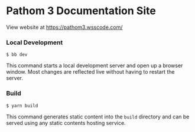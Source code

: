 # Pathom 3 Documentation Site

View website at https://pathom3.wsscode.com/

### Local Development

```
$ bb dev
```

This command starts a local development server and open up a browser window. Most changes are reflected live without having to restart the server.

### Build

```
$ yarn build
```

This command generates static content into the `build` directory and can be served using any static contents hosting service.
